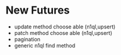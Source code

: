 # New Futures
- update method choose able (n1ql,upsert)
- patch method choose able (n1ql,upsert)
- pagination
- generic n1ql find method
